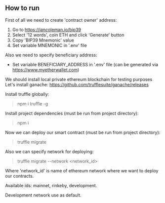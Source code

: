 ## How to run

First of all we need to create 'contract owner' address:
1. Go to https://iancoleman.io/bip39
2. Select '12 words', coin ETH and click 'Generate' button
3. Copy 'BIP39 Mnemonic' value
4. Set variable MNEMONIC in '.env' file

Also we need to specify beneficiary address:
- Set variable BENEFICIARY_ADDRESS in '.env' file (can be generated via https://www.myetherwallet.com)

We should install local private ethereum blockchain for testing purposes
Let's install ganache:
https://github.com/trufflesuite/ganache/releases

Install truffle globally:
> npm i truffle -g

Install project dependencies (must be run from project directory):
> npm i

Now we can deploy our smart contract (must be run from project directory):
> truffle migrate

Also we can specify network for deploying:
> truffle migrate --network <network_id>

Where 'network_id' is name of ethereum network where we want to deploy our contracts.

Available ids: mainnet, rinkeby, development.

Development network use as default.
